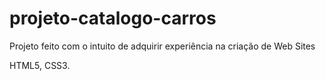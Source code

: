 # projeto-catalogo-carros

Projeto feito com o intuito de adquirir experiência na criação de Web Sites

HTML5, CSS3.
